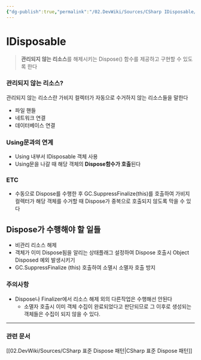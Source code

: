 ```yaml
---
{"dg-publish":true,"permalink":"/02.DevWiki/Sources/CSharp IDisposable/","noteIcon":""}
---
```


# IDisposable

> **관리되지 않는 리소스**를 해제시키는 Dispose() 함수를 제공하고 구현할 수 있도록 한다
### 관리되지 않는 리소스?

관리되지 않는 리소스란 가비지 컬렉터가 자동으로 수거하지 않는 리소스들을 말한다
* 파일 핸들
* 네트워크 연결
* 데이터베이스 연결

### Using문과의 연계
* Using 내부서 IDisposable 객체 사용
* Using문을 나갈 때 해당 객체의 **Dispose함수가 호출**된다

### ETC
* 수동으로 Dispose를 수행한 후 GC.SuppressFinalize(this)를 호출하여 가비지 컬렉터가 해당 객체를 수거할 때 Dispose가 중복으로 호출되지 않도록 막을 수 있다

## Dispose가 수행해야 할 일들
- 비관리 리소스 해제
- 객체가 이미 Dispose됨을 알리는 상태플래그 설정하여 Dispose 호출시 Object Disposed 예외 발생시키기
- GC.SuppressFinalize (this) 호출하여 소멸시 소멸자 호출 방지

### 주의사항
* Dispose나 Finalizer에서 리소스 해제 외의 다른작업은 수행해선 안된다
	* 소멸자 호출시 이미 객체 수집이 완료되었다고 판단되므로 그 이후로 생성되는 객체들은 수집이 되지 않을 수 있다.

---
### 관련 문서
[[02.DevWiki/Sources/CSharp 표준 Dispose 패턴\|CSharp 표준 Dispose 패턴]]